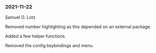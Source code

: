 ### 2021-11-22

Samuel D. Lotz

Removed number highlighting as this depended on an external package.

Added a few helper functions.

Removed the config keybindings and menu.
